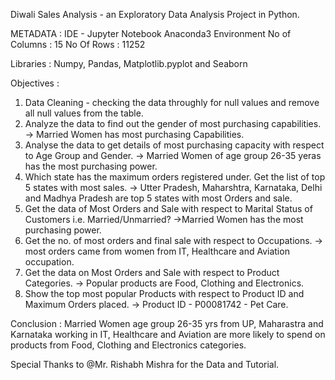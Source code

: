 Diwali Sales Analysis - an Exploratory Data Analysis Project in Python. 

METADATA : IDE - Jupyter Notebook Anaconda3 Environment
          No of Columns : 15 
          No Of Rows : 11252

Libraries : Numpy, Pandas, Matplotlib.pyplot and Seaborn 
                    
Objectives :
1. Data Cleaning - checking the data throughly for null values and remove all null values from the table.
2. Analyze the data to find out the gender of most purchasing capabilities.
   -> Married Women has most purchasing Capabilities.
3. Analyse the data to get details of most purchasing capacity with respect to Age Group and Gender.
   -> Married Women of age group 26-35 yeras has the most purchasing power.
4. Which state has the maximum orders registered under. Get the list of top 5 states with most sales.
   -> Utter Pradesh, Maharshtra, Karnataka, Delhi and Madhya Pradesh are top 5 states with most Orders and sale.
5. Get the data of Most Orders and Sale with respect to Marital Status of Customers i.e. Married/Unmarried?
   ->Married Women has the most purchasing power.
6. Get the no. of most orders and final sale with respect to Occupations.
    -> most orders came from women from IT, Healthcare and Aviation occupation.
7. Get the data on Most Orders and Sale with respect to Product Categories.
    -> Popular products are Food, Clothing and Electronics.
8. Show the top most popular Products with respect to Product ID and Maximum Orders placed.
    -> Product ID - P00081742 - Pet Care.

Conclusion : Married Women age group 26-35 yrs from UP, Maharastra and Karnataka working in IT, Healthcare and Aviation are more likely to spend on products from Food, Clothing and Electronics categories.

Special Thanks to @Mr. Rishabh Mishra for the Data and Tutorial. 
